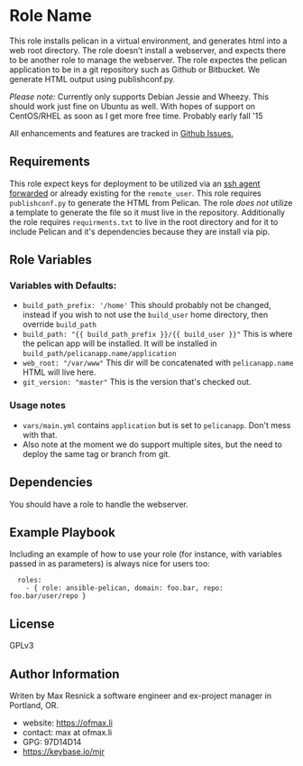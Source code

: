 Role Name
=========

This role installs pelican in a virtual environment, and generates html into a web root directory. The role doesn’t install a webserver, and expects there to be another role to manage the webserver. The role expectes the pelican application to be in a git repository such as Github or Bitbucket. We generate HTML output using publishconf.py. 

*Please note:* Currently only supports Debian Jessie and Wheezy. This should work just fine on Ubuntu as well. With hopes of support on CentOS/RHEL as soon as I get more free time. Probably early fall '15

All enhancements and features are tracked in [Github Issues.][2]

Requirements
------------

This role expect keys for deployment to be utilized via an [ssh agent forwarded][1] or already existing for the `remote_user`.  This role requires `publishconf.py` to generate the HTML from Pelican. The role *does not* utilize a template to generate the file so it must live in the repository. Additionally the role requires `requirments.txt` to live in the root directory and for it to include Pelican and it's dependencies because they are install via pip.

Role Variables
--------------



### Variables with Defaults:

* `build_path_prefix: '/home'` This should probably not be changed, instead if you wish to not use the `build_user` home directory, then override `build_path`
* `build_path: "{{ build_path_prefix }}/{{ build_user }}"` This is where the pelican app will be installed. It will be installed in `build_path/pelicanapp.name/application`
* `web_root: "/var/www"` This dir will be concatenated with `pelicanapp.name` HTML will live here.
* `git_version: "master"` This is the version that's checked out.

### Usage notes

 * `vars/main.yml` contains `application` but is set to `pelicanapp`. Don't mess with that.
 * Also note at the moment we do support multiple sites, but the need to deploy the same tag or branch from git.


Dependencies
------------

You should have a role to handle the webserver.

Example Playbook
----------------

Including an example of how to use your role (for instance, with variables passed in as parameters) is always nice for users too:
```
  roles:
    - { role: ansible-pelican, domain: foo.bar, repo: foo.bar/user/repo }
```

License
-------

GPLv3

Author Information
------------------

Writen by Max Resnick a software engineer and ex-project manager in Portland, OR.

* website: https://ofmax.li
* contact: max at ofmax.li
* GPG: 97D14D14
* https://keybase.io/mjr

[1]: https://developer.github.com/guides/using-ssh-agent-forwarding/
[2]: https://github.com/grumps/ansible-pelican/issues?utf8=%E2%9C%93&q=is%3Aissue+is%3Aopen++is%3Aenhancement
